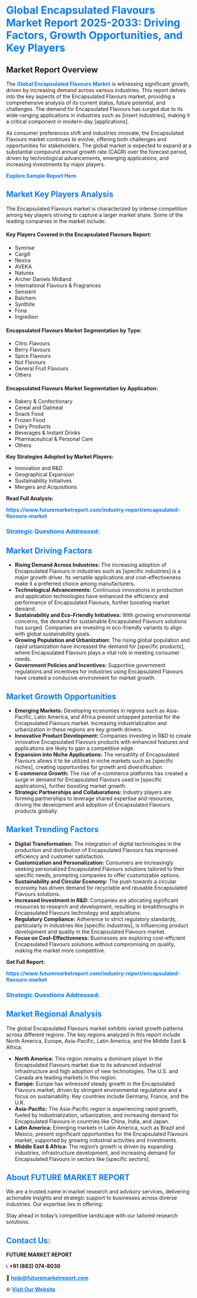 <h1 style="color: #007BFF;">Global Encapsulated Flavours Market Report 2025-2033: Driving Factors, Growth Opportunities, and Key Players</h1>

<section id="overview">
<h2>Market Report Overview</h2>
<p>The <a href="https://www.futuremarketreport.com/industry-report/encapsulated-flavours-market" style="color: #007BFF; text-decoration: none;"><strong>Global Encapsulated Flavours Market</strong></a> is witnessing significant growth, driven by increasing demand across various industries. This report delves into the key aspects of the Encapsulated Flavours market, providing a comprehensive analysis of its current status, future potential, and challenges. The demand for Encapsulated Flavours has surged due to its wide-ranging applications in industries such as [insert industries], making it a critical component in modern-day [applications].</p>
<p>As consumer preferences shift and industries innovate, the Encapsulated Flavours market continues to evolve, offering both challenges and opportunities for stakeholders. The global market is expected to expand at a substantial compound annual growth rate (CAGR) over the forecast period, driven by technological advancements, emerging applications, and increasing investments by major players.</p>
</section>

<section id="overview">
<p><a href="https://www.futuremarketreport.com/request-sample/reportId=54447" style="color: #007BFF; text-decoration: none;"><strong>Explore Sample Report Here</strong></a></p>
</section>

<section id="key-players">
<h2 style="color: #007BFF;">Market Key Players Analysis</h2>
<p>The Encapsulated Flavours market is characterized by intense competition among key players striving to capture a larger market share. Some of the leading companies in the market include:</p>
<h4>Key Players Covered in the Encapsulated Flavours Report:</h4>
<ul><li>Symrise</li><li>Cargill</li><li>Nexira</li><li>AVEKA</li><li>Naturex</li><li>Archer Daniels Midland</li><li>International Flavours &amp; Fragrances</li><li>Sensient</li><li>Balchem</li><li>Synthite</li><li>Fona</li><li>Ingredion</li></ul>
<h4>Encapsulated Flavours Market Segmentation by Type:</h4>
<ul><li>Citric Flavours</li><li>Berry Flavours</li><li>Spice Flavours</li><li>Nut Flavours</li><li>General Fruit Flavours</li><li>Others</li></ul>

<h4>Encapsulated Flavours Market Segmentation by Application:</h4>
<ul><li>Bakery &amp; Confectionary</li><li>Cereal and Oatmeal</li><li>Snack Food</li><li>Frozen Food</li><li>Dairy Products</li><li>Beverages &amp; Instant Drinks</li><li>Pharmaceutical &amp; Personal Care</li><li>Others</li></ul>
<p><strong>Key Strategies Adopted by Market Players:</strong></p>
<ul>
<li>Innovation and R&D</li>
<li>Geographical Expansion</li>
<li>Sustainability Initiatives</li>
<li>Mergers and Acquisitions</li>
</ul>
</section>

<section>
<p><strong>Read Full Analysis: </strong></p><a href="https://www.futuremarketreport.com/industry-report/encapsulated-flavours-market" style="color: #007BFF; text-decoration: none;"><strong>https://www.futuremarketreport.com/industry-report/encapsulated-flavours-market</strong></a>
<h3 style="color: #007BFF;">Strategic Questions Addressed:</h3>
</section>

<section id="driving-factors">
<h2 style="color: #007BFF;">Market Driving Factors</h2>
<ul>
<li><strong>Rising Demand Across Industries:</strong> The increasing adoption of Encapsulated Flavours in industries such as [specific industries] is a major growth driver. Its versatile applications and cost-effectiveness make it a preferred choice among manufacturers.</li>
<li><strong>Technological Advancements:</strong> Continuous innovations in production and application technologies have enhanced the efficiency and performance of Encapsulated Flavours, further boosting market demand.</li>
<li><strong>Sustainability and Eco-Friendly Initiatives:</strong> With growing environmental concerns, the demand for sustainable Encapsulated Flavours solutions has surged. Companies are investing in eco-friendly variants to align with global sustainability goals.</li>
<li><strong>Growing Population and Urbanization:</strong> The rising global population and rapid urbanization have increased the demand for [specific products], where Encapsulated Flavours plays a vital role in meeting consumer needs.</li>
<li><strong>Government Policies and Incentives:</strong> Supportive government regulations and incentives for industries using Encapsulated Flavours have created a conducive environment for market growth.</li>
</ul>
</section>

<section id="growth-opportunities">
<h2 style="color: #007BFF;">Market Growth Opportunities</h2>
<ul>
<li><strong>Emerging Markets:</strong> Developing economies in regions such as Asia-Pacific, Latin America, and Africa present untapped potential for the Encapsulated Flavours market. Increasing industrialization and urbanization in these regions are key growth drivers.</li>
<li><strong>Innovative Product Development:</strong> Companies investing in R&D to create innovative Encapsulated Flavours products with enhanced features and applications are likely to gain a competitive edge.</li>
<li><strong>Expansion into Niche Applications:</strong> The versatility of Encapsulated Flavours allows it to be utilized in niche markets such as [specific niches], creating opportunities for growth and diversification.</li>
<li><strong>E-commerce Growth:</strong> The rise of e-commerce platforms has created a surge in demand for Encapsulated Flavours used in [specific applications], further boosting market growth.</li>
<li><strong>Strategic Partnerships and Collaborations:</strong> Industry players are forming partnerships to leverage shared expertise and resources, driving the development and adoption of Encapsulated Flavours products globally.</li>
</ul>
</section>

<section id="trending-factors">
<h2 style="color: #007BFF;">Market Trending Factors</h2>
<ul>
<li><strong>Digital Transformation:</strong> The integration of digital technologies in the production and distribution of Encapsulated Flavours has improved efficiency and customer satisfaction.</li>
<li><strong>Customization and Personalization:</strong> Consumers are increasingly seeking personalized Encapsulated Flavours solutions tailored to their specific needs, prompting companies to offer customizable options.</li>
<li><strong>Sustainability and Circular Economy:</strong> The push towards a circular economy has driven demand for recyclable and reusable Encapsulated Flavours solutions.</li>
<li><strong>Increased Investment in R&D:</strong> Companies are allocating significant resources to research and development, resulting in breakthroughs in Encapsulated Flavours technology and applications.</li>
<li><strong>Regulatory Compliance:</strong> Adherence to strict regulatory standards, particularly in industries like [specific industries], is influencing product development and quality in the Encapsulated Flavours market.</li>
<li><strong>Focus on Cost-Effectiveness:</strong> Businesses are exploring cost-efficient Encapsulated Flavours solutions without compromising on quality, making the market more competitive.</li>
</ul>
</section>

<section>
<p><strong>Get Full Report: </strong></p><a href="https://www.futuremarketreport.com/industry-report/encapsulated-flavours-market" style="color: #007BFF; text-decoration: none;"><strong>https://www.futuremarketreport.com/industry-report/encapsulated-flavours-market</strong></a>
<h3 style="color: #007BFF;">Strategic Questions Addressed:</h3>
</section>


<section id="regional-analysis">
<h2 style="color: #007BFF;">Market Regional Analysis</h2>
<p>The global Encapsulated Flavours market exhibits varied growth patterns across different regions. The key regions analyzed in this report include North America, Europe, Asia-Pacific, Latin America, and the Middle East & Africa:</p>
<ul>
<li><strong>North America:</strong> This region remains a dominant player in the Encapsulated Flavours market due to its advanced industrial infrastructure and high adoption of new technologies. The U.S. and Canada are leading markets in this region.</li>
<li><strong>Europe:</strong> Europe has witnessed steady growth in the Encapsulated Flavours market, driven by stringent environmental regulations and a focus on sustainability. Key countries include Germany, France, and the U.K.</li>
<li><strong>Asia-Pacific:</strong> The Asia-Pacific region is experiencing rapid growth, fueled by industrialization, urbanization, and increasing demand for Encapsulated Flavours in countries like China, India, and Japan.</li>
<li><strong>Latin America:</strong> Emerging markets in Latin America, such as Brazil and Mexico, present significant opportunities for the Encapsulated Flavours market, supported by growing industrial activities and investments.</li>
<li><strong>Middle East & Africa:</strong> The region’s growth is driven by expanding industries, infrastructure development, and increasing demand for Encapsulated Flavours in sectors like [specific sectors].</li>
</ul>
</section>

<footer>
<h2 style="color: #007BFF;">About FUTURE MARKET REPORT</h2>
<p>We are a trusted name in market research and advisory services, delivering actionable insights and strategic support to businesses across diverse industries. Our expertise lies in offering:</p>

<p>Stay ahead in today’s competitive landscape with our tailored research solutions.</p>

<h2 style="color: #007BFF;">Contact Us:</h2>
<p><strong>FUTURE MARKET REPORT</strong></p>
<p>📞 <strong>+91 (883) 074-8030</strong></p>
<p>📧 <strong><a href="mailto:help@futuremarketreport.com" style="color: #007BFF;">help@futuremarketreport.com</a></strong></p>
<p>🌐 <strong><a href="https://www.futuremarketreport.com/" style="color: #007BFF;">Visit Our Website</a></strong></p>
</footer>